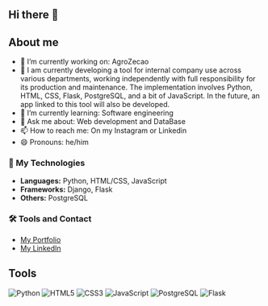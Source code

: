 ## Hi there 👋

## About me
- 🔭 I’m currently working on: AgroZecao
- 🔭 I am currently developing a tool for internal company use across various departments, working independently with full responsibility for its production and maintenance. The implementation involves Python, HTML, CSS, Flask, PostgreSQL, and a bit of JavaScript. In the future, an app linked to this tool will also be developed.
- 🌱 I’m currently learning: Software engineering
- 💬 Ask me about: Web development and DataBase
- 📫 How to reach me: On my Instagram or Linkedin
- 😄 Pronouns: he/him

### 🚀 My Technologies
- **Languages:** Python, HTML/CSS, JavaScript
- **Frameworks:** Django, Flask
- **Others:** PostgreSQL

### 🛠️ Tools and Contact
- [My Portfolio](link-do-portfolio)
- [My LinkedIn]((https://www.linkedin.com/in/murilo-de-souza-175899305/))

## Tools
![Python](https://img.shields.io/badge/-Python-blue?logo=python&logoColor=white&style=flat)
![HTML5](https://img.shields.io/badge/-HTML5-orange?logo=html5&logoColor=white&style=flat)
![CSS3](https://img.shields.io/badge/-CSS3-blue?logo=css3&logoColor=white&style=flat)
![JavaScript](https://img.shields.io/badge/-JavaScript-yellow?logo=javascript&logoColor=white&style=flat)
![PostgreSQL](https://img.shields.io/badge/-PostgreSQL-blue?logo=postgresql&logoColor=white&style=flat)
![Flask](https://img.shields.io/badge/-Flask-black?logo=flask&logoColor=white&style=flat)

